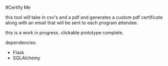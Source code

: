 #Certify Me

this tool will take in csv's and a pdf and generates a custom pdf certificate along with an email that will be sent to each program attendee.

this is a work in progress.  clickable prototype complete.

dependencies:
- Flask
- SQLAlchemy
